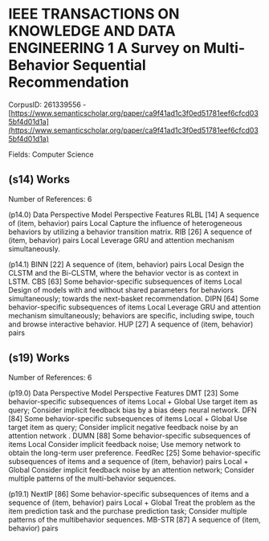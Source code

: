# IEEE TRANSACTIONS ON KNOWLEDGE AND DATA ENGINEERING 1 A Survey on Multi-Behavior Sequential Recommendation

CorpusID: 261339556 - [https://www.semanticscholar.org/paper/ca9f41ad1c3f0ed51781eef6cfcd035bf4d01d1a](https://www.semanticscholar.org/paper/ca9f41ad1c3f0ed51781eef6cfcd035bf4d01d1a)

Fields: Computer Science

## (s14) Works
Number of References: 6

(p14.0) Data Perspective Model Perspective Features RLBL [14] A sequence of (item, behavior) pairs Local Capture the influence of heterogeneous behaviors by utilizing a behavior transition matrix. RIB [26] A sequence of (item, behavior) pairs Local Leverage GRU and attention mechanism simultaneously.

(p14.1) BINN [22] A sequence of (item, behavior) pairs Local Design the CLSTM and the Bi-CLSTM, where the behavior vector is as context in LSTM. CBS [63] Some behavior-specific subsequences of items Local Design of models with and without shared parameters for behaviors simultaneously; towards the next-basket recommendation. DIPN [64] Some behavior-specific subsequences of items Local Leverage GRU and attention mechanism simultaneously; behaviors are specific, including swipe, touch and browse interactive behavior. HUP [27] A sequence of (item, behavior) pairs
## (s19) Works
Number of References: 6

(p19.0) Data Perspective Model Perspective Features DMT [23] Some behavior-specific subsequences of items Local + Global Use target item as query; Consider implicit feedback bias by a bias deep neural network. DFN [84] Some behavior-specific subsequences of items Local + Global Use target item as query; Consider implicit negative feedback noise by an attention network . DUMN [88] Some behavior-specific subsequences of items Local Consider implicit feedback noise; Use memory network to obtain the long-term user preference. FeedRec [25] Some behavior-specific subsequences of items and a sequence of (item, behavior) pairs Local + Global Consider implicit feedback noise by an attention network; Consider multiple patterns of the multi-behavior sequences.

(p19.1) NextIP [86] Some behavior-specific subsequences of items and a sequence of (item, behavior) pairs Local + Global Treat the problem as the item prediction task and the purchase prediction task; Consider multiple patterns of the multibehavior sequences. MB-STR [87] A sequence of (item, behavior) pairs
